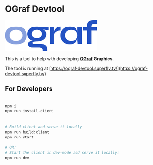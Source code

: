 # OGraf Devtool

<img src="docs/logo/ograf-logo-colour.svg" width="300"/>

This is a tool to help with developing <b>[OGraf](https://ograf.ebu.io/) Graphics</b>.

The tool is running at [https://ograf-devtool.superfly.tv/](https://ograf-devtool.superfly.tv/)

## For Developers

```bash

npm i
npm run install-client


# Build client and serve it locally
npm run build:client
npm run start

# OR:
# Start the client in dev-mode and serve it locally:
npm run dev
```
